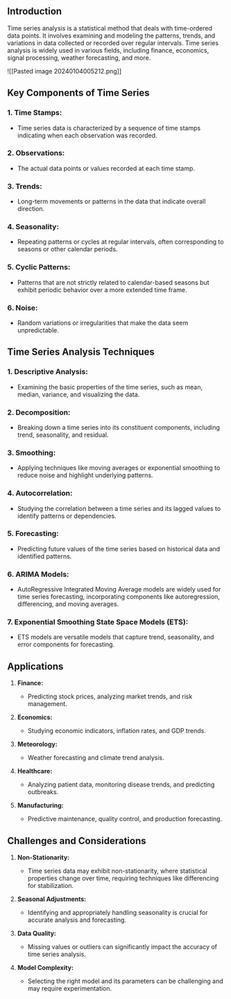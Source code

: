 ## Introduction

Time series analysis is a statistical method that deals with time-ordered data points. It involves examining and modeling the patterns, trends, and variations in data collected or recorded over regular intervals. Time series analysis is widely used in various fields, including finance, economics, signal processing, weather forecasting, and more.

![[Pasted image 20240104005212.png]]

## Key Components of Time Series

### 1. **Time Stamps:**
   - Time series data is characterized by a sequence of time stamps indicating when each observation was recorded.
### 2. **Observations:**
   - The actual data points or values recorded at each time stamp.
### 3. **Trends:**
   - Long-term movements or patterns in the data that indicate overall direction.
### 4. **Seasonality:**
   - Repeating patterns or cycles at regular intervals, often corresponding to seasons or other calendar periods.
### 5. **Cyclic Patterns:**
   - Patterns that are not strictly related to calendar-based seasons but exhibit periodic behavior over a more extended time frame.
### 6. **Noise:**
   - Random variations or irregularities that make the data seem unpredictable.


## Time Series Analysis Techniques

### 1. **Descriptive Analysis:**
   - Examining the basic properties of the time series, such as mean, median, variance, and visualizing the data.
### 2. **Decomposition:**
   - Breaking down a time series into its constituent components, including trend, seasonality, and residual.
### 3. **Smoothing:**
   - Applying techniques like moving averages or exponential smoothing to reduce noise and highlight underlying patterns.
### 4. **Autocorrelation:**
   - Studying the correlation between a time series and its lagged values to identify patterns or dependencies.
### 5. **Forecasting:**
   - Predicting future values of the time series based on historical data and identified patterns.
### 6. **ARIMA Models:**
   - AutoRegressive Integrated Moving Average models are widely used for time series forecasting, incorporating components like autoregression, differencing, and moving averages.
### 7. **Exponential Smoothing State Space Models (ETS):**
   - ETS models are versatile models that capture trend, seasonality, and error components for forecasting.

## Applications

1. **Finance:**
   - Predicting stock prices, analyzing market trends, and risk management.

2. **Economics:**
   - Studying economic indicators, inflation rates, and GDP trends.

3. **Meteorology:**
   - Weather forecasting and climate trend analysis.

4. **Healthcare:**
   - Analyzing patient data, monitoring disease trends, and predicting outbreaks.

5. **Manufacturing:**
   - Predictive maintenance, quality control, and production forecasting.

## Challenges and Considerations

1. **Non-Stationarity:**
   - Time series data may exhibit non-stationarity, where statistical properties change over time, requiring techniques like differencing for stabilization.

2. **Seasonal Adjustments:**
   - Identifying and appropriately handling seasonality is crucial for accurate analysis and forecasting.

3. **Data Quality:**
   - Missing values or outliers can significantly impact the accuracy of time series analysis.

4. **Model Complexity:**
   - Selecting the right model and its parameters can be challenging and may require experimentation.